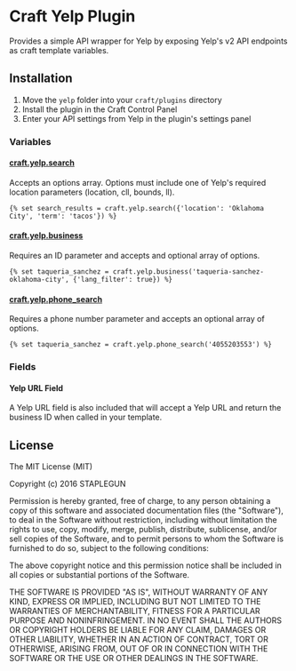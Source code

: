 # Craft Yelp Plugin

Provides a simple API wrapper for Yelp by exposing Yelp's v2 API endpoints as craft template variables.

## Installation
1. Move the `yelp` folder into your `craft/plugins` directory
2. Install the plugin in the Craft Control Panel
3. Enter your API settings from Yelp in the plugin's settings panel

### Variables

#### [craft.yelp.search](https://www.yelp.com/developers/documentation/v2/search_api)

Accepts an options array. Options must include one of Yelp's required location parameters (location, cll, bounds, ll).

```
{% set search_results = craft.yelp.search({'location': 'Oklahoma City', 'term': 'tacos'}) %}
```

#### [craft.yelp.business](https://www.yelp.com/developers/documentation/v2/business)

Requires an ID parameter and accepts and optional array of options.

```
{% set taqueria_sanchez = craft.yelp.business('taqueria-sanchez-oklahoma-city', {'lang_filter': true}) %}
```

#### [craft.yelp.phone_search](https://www.yelp.com/developers/documentation/v2/phone_search)

Requires a phone number parameter and accepts an optional array of options.

```
{% set taqueria_sanchez = craft.yelp.phone_search('4055203553') %}
```

### Fields

#### Yelp URL Field

A Yelp URL field is also included that will accept a Yelp URL and return the business ID when called in your template.


## License

The MIT License (MIT)

Copyright (c) 2016 STAPLEGUN

Permission is hereby granted, free of charge, to any person obtaining a copy
of this software and associated documentation files (the "Software"), to deal
in the Software without restriction, including without limitation the rights
to use, copy, modify, merge, publish, distribute, sublicense, and/or sell
copies of the Software, and to permit persons to whom the Software is
furnished to do so, subject to the following conditions:

The above copyright notice and this permission notice shall be included in all
copies or substantial portions of the Software.

THE SOFTWARE IS PROVIDED "AS IS", WITHOUT WARRANTY OF ANY KIND, EXPRESS OR
IMPLIED, INCLUDING BUT NOT LIMITED TO THE WARRANTIES OF MERCHANTABILITY,
FITNESS FOR A PARTICULAR PURPOSE AND NONINFRINGEMENT. IN NO EVENT SHALL THE
AUTHORS OR COPYRIGHT HOLDERS BE LIABLE FOR ANY CLAIM, DAMAGES OR OTHER
LIABILITY, WHETHER IN AN ACTION OF CONTRACT, TORT OR OTHERWISE, ARISING FROM,
OUT OF OR IN CONNECTION WITH THE SOFTWARE OR THE USE OR OTHER DEALINGS IN THE
SOFTWARE.
